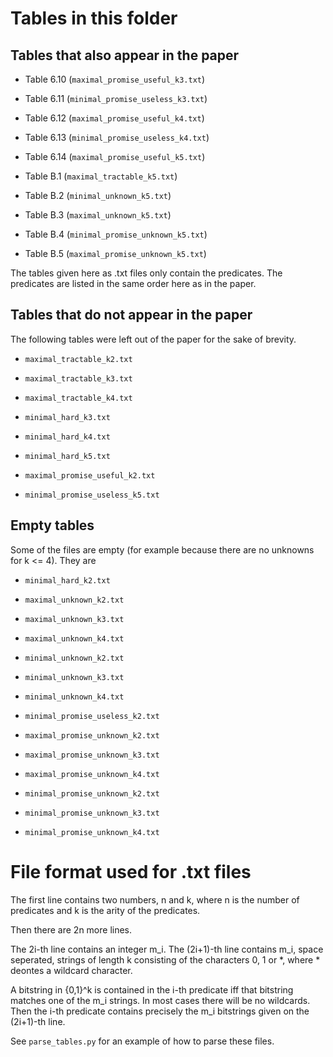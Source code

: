 # Tables in this folder

## Tables that also appear in the paper

* Table 6.10 (`maximal_promise_useful_k3.txt`)
* Table 6.11 (`minimal_promise_useless_k3.txt`)
* Table 6.12 (`maximal_promise_useful_k4.txt`)
* Table 6.13 (`minimal_promise_useless_k4.txt`)
* Table 6.14 (`maximal_promise_useful_k5.txt`)

* Table B.1 (`maximal_tractable_k5.txt`)
* Table B.2 (`minimal_unknown_k5.txt`)
* Table B.3 (`maximal_unknown_k5.txt`)
* Table B.4 (`minimal_promise_unknown_k5.txt`)
* Table B.5 (`maximal_promise_unknown_k5.txt`)

The tables given here as .txt files only contain the predicates.
The predicates are listed in the same order here as in the paper.

## Tables that do not appear in the paper

The following tables were left out of the paper for the sake of brevity.

* `maximal_tractable_k2.txt`
* `maximal_tractable_k3.txt`
* `maximal_tractable_k4.txt`
* `minimal_hard_k3.txt`
* `minimal_hard_k4.txt`
* `minimal_hard_k5.txt`

* `maximal_promise_useful_k2.txt`
* `minimal_promise_useless_k5.txt`

## Empty tables
Some of the files are empty (for example because there are no unknowns for k <= 4). They are

* `minimal_hard_k2.txt`
* `maximal_unknown_k2.txt`
* `maximal_unknown_k3.txt`
* `maximal_unknown_k4.txt`
* `minimal_unknown_k2.txt`
* `minimal_unknown_k3.txt`
* `minimal_unknown_k4.txt`

* `minimal_promise_useless_k2.txt`
* `maximal_promise_unknown_k2.txt`
* `maximal_promise_unknown_k3.txt`
* `maximal_promise_unknown_k4.txt`
* `minimal_promise_unknown_k2.txt`
* `minimal_promise_unknown_k3.txt`
* `minimal_promise_unknown_k4.txt`

# File format used for .txt files
The first line contains two numbers, n and k,
where n is the number of predicates and k is the arity of the predicates.

Then there are 2n more lines.

The 2i-th line contains an integer m_i.
The (2i+1)-th line contains m_i, space seperated, strings of length k consisting of the characters 0, 1 or \*,
where \* deontes a wildcard character.

A bitstring in {0,1}^k is contained in the i-th predicate iff
that bitstring matches one of the m_i strings.
In most cases there will be no wildcards. Then the i-th predicate
contains precisely the m_i bitstrings given on the (2i+1)-th line.

See `parse_tables.py` for an example of how to parse these files.

